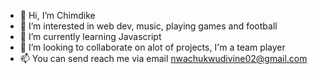 - 👋 Hi, I’m Chimdike
- 👀 I’m interested in web dev, music, playing games and football
- 🌱 I’m currently learning Javascript
- 💞️ I’m looking to collaborate on alot of projects, I'm a team player
- 📫 You can send reach me via email nwachukwudivine02@gmail.com 

<!---
chimdike21/chimdike21 is a ✨ special ✨ repository because its `README.md` (this file) appears on your GitHub profile.
You can click the Preview link to take a look at your changes.
--->
